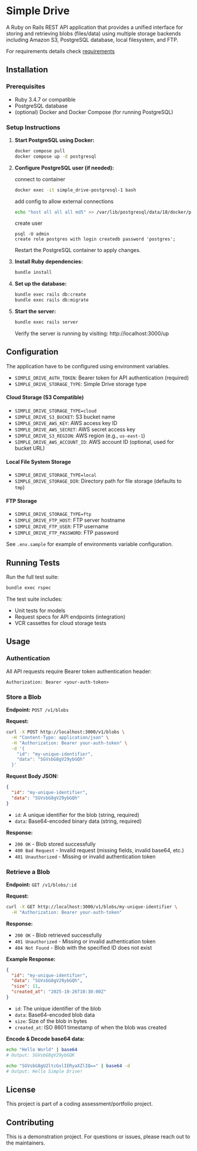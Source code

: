 # Simple Drive

A Ruby on Rails REST API application that provides a unified interface for storing and retrieving blobs (files/data) using multiple storage backends including Amazon S3, PostgreSQL database, local filesystem, and FTP.

For requirements details check [requirements](docs/requirements)

## Installation

### Prerequisites

- Ruby 3.4.7 or compatible
- PostgreSQL database
- (optional) Docker and Docker Compose (for running PostgreSQL)

### Setup Instructions

1. **Start PostgreSQL using Docker:**
   ```bash
   docker compose pull
   docker compose up -d postgresql
   ```

2. **Configure PostgreSQL user (if needed):**

   connect to container
   ```bash
   docker exec -it simple_drive-postgresql-1 bash
   ```
   add config to allow external connections
   ```bash
   echo "host all all all md5" >> /var/lib/postgresql/data/18/docker/pg_hba.conf
   ```
   create user
   ```
   psql -U admin
   create role postgres with login createdb password 'postgres';
   ```
   Restart the PostgreSQL container to apply changes.

3. **Install Ruby dependencies:**
   ```bash
   bundle install
   ```

4. **Set up the database:**
   ```bash
   bundle exec rails db:create
   bundle exec rails db:migrate
   ```

5. **Start the server:**
   ```bash
   bundle exec rails server
   ```

   Verify the server is running by visiting: http://localhost:3000/up

## Configuration

The application have to be configured using environment variables.

- `SIMPLE_DRIVE_AUTH_TOKEN`: Bearer token for API authentication (required)
- `SIMPLE_DRIVE_STORAGE_TYPE`: Simple Drive storage type

#### Cloud Storage (S3 Compatible)
- `SIMPLE_DRIVE_STORAGE_TYPE=cloud`
- `SIMPLE_DRIVE_S3_BUCKET`: S3 bucket name
- `SIMPLE_DRIVE_AWS_KEY`: AWS access key ID
- `SIMPLE_DRIVE_AWS_SECRET`: AWS secret access key
- `SIMPLE_DRIVE_S3_REGION`: AWS region (e.g., `us-east-1`)
- `SIMPLE_DRIVE_AWS_ACCOUNT_ID`: AWS account ID (optional, used for bucket URL)

#### Local File System Storage
- `SIMPLE_DRIVE_STORAGE_TYPE=local`
- `SIMPLE_DRIVE_STORAGE_DIR`: Directory path for file storage (defaults to `tmp`)

#### FTP Storage
- `SIMPLE_DRIVE_STORAGE_TYPE=ftp`
- `SIMPLE_DRIVE_FTP_HOST`: FTP server hostname
- `SIMPLE_DRIVE_FTP_USER`: FTP username
- `SIMPLE_DRIVE_FTP_PASSWORD`: FTP password

See `.env.sample` for example of environments variable configuration.

## Running Tests

Run the full test suite:
```bash
bundle exec rspec
```

The test suite includes:
- Unit tests for models
- Request specs for API endpoints (integration)
- VCR cassettes for cloud storage tests

## Usage

### Authentication

All API requests require Bearer token authentication header:
```
Authorization: Bearer <your-auth-token>
```

### Store a Blob

**Endpoint:** `POST /v1/blobs`

**Request:**
```bash
curl -X POST http://localhost:3000/v1/blobs \
  -H "Content-Type: application/json" \
  -H "Authorization: Bearer your-auth-token" \
  -d '{
    "id": "my-unique-identifier",
    "data": "SGVsbG8gV29ybGQh"
  }'
```

**Request Body JSON:**
```json
{
  "id": "my-unique-identifier",
  "data": "SGVsbG8gV29ybGQh"
}
```

- `id`: A unique identifier for the blob (string, required)
- `data`: Base64-encoded binary data (string, required)

**Response:**
- `200 OK` - Blob stored successfully
- `400 Bad Request` - Invalid request (missing fields, invalid base64, etc.)
- `401 Unauthorized` - Missing or invalid authentication token

### Retrieve a Blob

**Endpoint:** `GET /v1/blobs/:id`

**Request:**
```bash
curl -X GET http://localhost:3000/v1/blobs/my-unique-identifier \
  -H "Authorization: Bearer your-auth-token"
```

**Response:**
- `200 OK` - Blob retrieved successfully
- `401 Unauthorized` - Missing or invalid authentication token
- `404 Not Found` - Blob with the specified ID does not exist

**Example Response:**
```json
{
  "id": "my-unique-identifier",
  "data": "SGVsbG8gV29ybGQh",
  "size": 11,
  "created_at": "2025-10-26T10:30:00Z"
}
```

- `id`: The unique identifier of the blob
- `data`: Base64-encoded blob data
- `size`: Size of the blob in bytes
- `created_at`: ISO 8601 timestamp of when the blob was created

**Encode & Decode base64 data:**
```bash
echo "Hello World" | base64
# Output: SGVsbG8gV29ybGQK
```

```bash
echo "SGVsbG8gU2ltcGxlIERyaXZlIQ==" | base64 -d
# Output: Hello Simple Drive!
```

## License

This project is part of a coding assessment/portfolio project.

## Contributing

This is a demonstration project. For questions or issues, please reach out to the maintainers.
